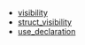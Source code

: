- [visibility](visibility/README.md)
- [struct_visibility](struct_visibility/README.md)
- [use_declaration](use_declaration/README.md)